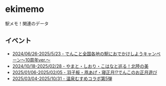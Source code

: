 # ekimemo
駅メモ！関連のデータ

## イベント
- [2024/06/26-2025/5/23 - でんこと全国各地の駅におでかけしようキャンペーン～10周年ver.～](https://ksasao.github.io/ekimemo/20240626/)
- [2024/10/18-2025/02/28 - やまと・しおり・こはなと巡る！北陸の美](https://ksasao.github.io/ekimemo/20241018/)
- [2025/01/06-2025/02/05 - 羽子板・凧あげ・寝正月!?でんこのお正月遊び](https://ksasao.github.io/ekimemo/20250106/)
- [2025/03/04-2025/10/31 - 温泉むすめコラボ第5弾](https://ksasao.github.io/ekimemo/20250304/)